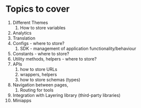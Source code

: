 # Topics to cover

1. Different Themes
   1. How to store variables
2. Analytics
3. Translation
4. Configs - where to store?
   1. SDK - management of application functionality/behaviour
5. Constants - where to store?
6. Utility methods, helpers - where to store?
7. APIs
   1. how to store URLs 
   2. wrappers, helpers 
   3. how to store schemas (types)
8. Navigation between pages, 
   1. Routing for tools
9. Integration with Layering library (third-party libraries)
10. Miniapps